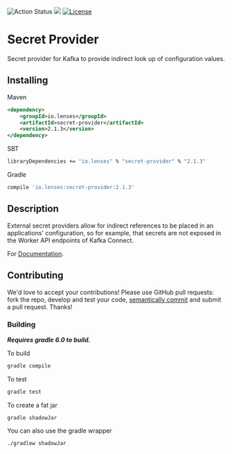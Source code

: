 ![Action Status](https://github.com/lensesio/secret-provider/workflows/CI/badge.svg)
[<img src="https://img.shields.io/badge/docs--orange.svg?"/>](https://docs.lenses.io/4.0/integrations/connectors/secret-providers/)
[![License](https://img.shields.io/badge/License-Apache%202.0-blue.svg)](https://opensource.org/licenses/Apache-2.0)

# Secret Provider

Secret provider for Kafka to provide indirect look up of configuration values.


## Installing

Maven
```xml
<dependency>
	<groupId>io.lenses</groupId>
	<artifactId>secret-provider</artifactId>
	<version>2.1.3</version>
</dependency>
```

SBT
```bash
libraryDependencies += "io.lenses" % "secret-provider" % "2.1.3"
```

Gradle
```bash
compile 'io.lenses:secret-provider:2.1.3'
```

## Description

External secret providers allow for indirect references to be placed in an
applications' configuration, so for example, that secrets are not exposed in the
Worker API endpoints of Kafka Connect.

For [Documentation](https://docs.lenses.io/4.0/integrations/connectors/secret-providers/).


## Contributing

We'd love to accept your contributions! Please use GitHub pull requests: fork
the repo, develop and test your code,
[semantically commit](http://karma-runner.github.io/1.0/dev/git-commit-msg.html)
and submit a pull request. Thanks!

### Building

***Requires gradle 6.0 to build.***

To build

```bash
gradle compile
```

To test

```bash
gradle test
```

To create a fat jar

```bash
gradle shadowJar
```

You can also use the gradle wrapper

```
./gradlew shadowJar
```

